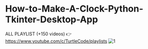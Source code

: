 # How-to-Make-A-Clock-Python-Tkinter-Desktop-App
ALL PLAYLIST (+150 videos) 👉 https://www.youtube.com/c/TurtleCode/playlists
![1](https://user-images.githubusercontent.com/85156399/172770295-3e8eaf17-6eac-4aa9-9d8b-149583a76071.png)


